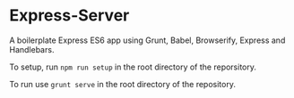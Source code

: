 # Express-Server

A boilerplate Express ES6 app using Grunt, Babel, Browserify, Express and Handlebars.

To setup, run `npm run setup` in the root directory of the reporsitory.

To run use `grunt serve` in the root directory of the repository.
